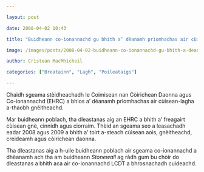 ```yaml
---

layout: post

date: 2008-04-02 10:43

title: "Buidheann co-ionannachd gu bhith a’ dèanamh prìomhachas air cùisean-lagha a-thaobh gnèitheachd"

image: /images/posts/2008-04-02-buidheann-co-ionannachd-gu-bhith-a-deanamh-priomhachas-air-cuisean-lagha-a-thaobh-gneitheachd.webp

author: Crìstean MacMhìcheil

categories: ["Breatainn", "Lagh", "Poileataigs"]

---
```


Chaidh sgeama stèidheachadh le Coimisean nan Còirichean Daonna agus Co-ionannachd (EHRC) a bhios a’ dèanamh prìomhachas air cùisean-lagha a-thaobh gnèitheachd.

Mar buidheann poblach, tha dleastanas aig an EHRC a bhith a’ freagairt cùisean gnè, cinnidh agus ciorraim. Thèid an sgeama seo a leasachadh eadar 2008 agus 2009 a bhith a’ toirt a-steach cùisean aois, gnèitheachd, creideamh agus còirichean daonna.

Tha dleastanas aig a h-uile buidheann poblach air sgeama co-ionannachd a dhèanamh ach tha am buidheann *Stonewall* ag ràdh gum bu chòir do dleastanas a bhith aca air co-ionannachd LCDT a bhrosnachadh cuideachd.
